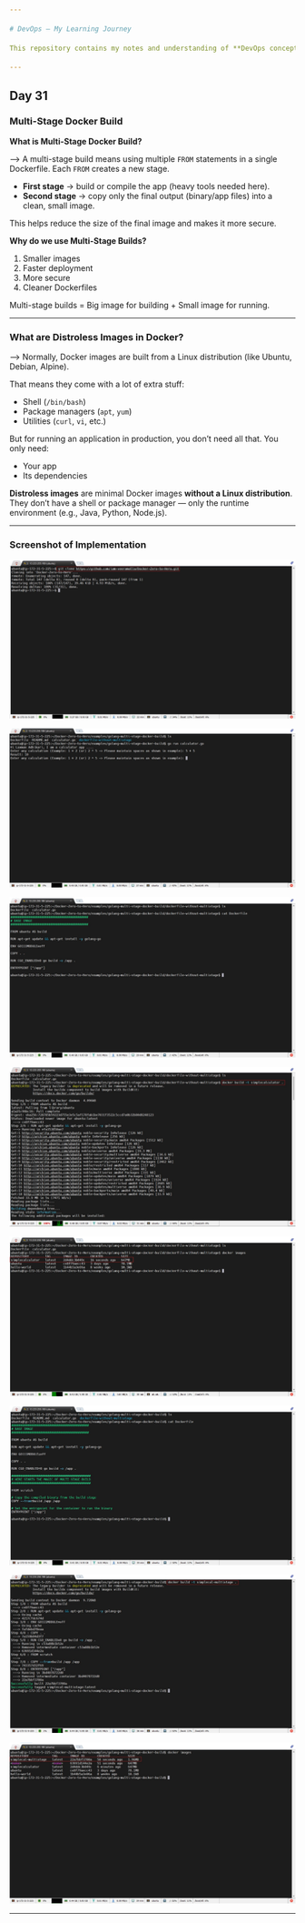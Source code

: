 ```yaml
---

# DevOps – My Learning Journey

This repository contains my notes and understanding of **DevOps concepts**.

---
```


## Day 31

### Multi-Stage Docker Build

**What is Multi-Stage Docker Build?**

--> A multi-stage build means using multiple `FROM` statements in a single Dockerfile.
Each `FROM` creates a new stage.

* **First stage** → build or compile the app (heavy tools needed here).
* **Second stage** → copy only the final output (binary/app files) into a clean, small image.

This helps reduce the size of the final image and makes it more secure.

**Why do we use Multi-Stage Builds?**

1. Smaller images
2. Faster deployment
3. More secure
4. Cleaner Dockerfiles

Multi-stage builds = Big image for building + Small image for running.

---

### What are Distroless Images in Docker?

--> Normally, Docker images are built from a Linux distribution (like Ubuntu, Debian, Alpine).

That means they come with a lot of extra stuff:

* Shell (`/bin/bash`)
* Package managers (`apt`, `yum`)
* Utilities (`curl`, `vi`, etc.)

But for running an application in production, you don’t need all that. You only need:

* Your app
* Its dependencies

**Distroless images** are minimal Docker images **without a Linux distribution**.
They don’t have a shell or package manager — only the runtime environment (e.g., Java, Python, Node.js).

---

### Screenshot of Implementation

![image alt](https://github.com/adhikarilaxman/DevOps-Journey/blob/7e4774bfd53777ac21770cdc052eeb91752c5dc5/Day31/Day31%2001.jpg)

![image alt](https://github.com/adhikarilaxman/DevOps-Journey/blob/7e4774bfd53777ac21770cdc052eeb91752c5dc5/Day31/Day31%2002.jpg)

![image alt](https://github.com/adhikarilaxman/DevOps-Journey/blob/fd6cba1d380e3def2350c0d378f2b5bd1565dbbd/Day31/Day31%20Without%20Multistage.jpg)

![image alt](https://github.com/adhikarilaxman/DevOps-Journey/blob/fd6cba1d380e3def2350c0d378f2b5bd1565dbbd/Day31/Day31%2004.jpg)

![image alt](https://github.com/adhikarilaxman/DevOps-Journey/blob/fd6cba1d380e3def2350c0d378f2b5bd1565dbbd/Day31/Day31%2005.jpg)

![image alt](https://github.com/adhikarilaxman/DevOps-Journey/blob/fd6cba1d380e3def2350c0d378f2b5bd1565dbbd/Day31/Day31%2003%20With%20Multistage.jpg)

![image alt](https://github.com/adhikarilaxman/DevOps-Journey/blob/fd6cba1d380e3def2350c0d378f2b5bd1565dbbd/Day31/Day31%2006.jpg)

![image alt](https://github.com/adhikarilaxman/DevOps-Journey/blob/fd6cba1d380e3def2350c0d378f2b5bd1565dbbd/Day31/Day31%2007.jpg)

---
